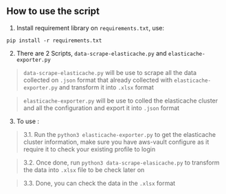 ## How to use the script

1. Install requirement library on `requirements.txt`, use:

```
pip install -r requirements.txt 
```

2. There are 2 Scripts, `data-scrape-elasticache.py` and `elasticache-exporter.py`

> `data-scrape-elasticache.py` will be use to scrape all the data collected on `.json` format that already collected with `elasticache-exporter.py` and transform it into `.xlsx` format

> `elasticache-exporter.py` will be use to colled the elasticache cluster and all the configuration and export it into `.json` format


3. To use :

> 3.1. Run the `python3 elasticache-exporter.py` to get the elasticache cluster information, make sure you have aws-vault configure as it require it to check your existing profile to login

> 3.2. Once done, run `python3 data-scrape-elasicache.py` to transform the data into `.xlsx` file to be check later on

> 3.3. Done, you can check the data in the `.xlsx` format

